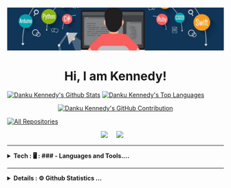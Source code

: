 <p align="center"><img src="https://github.com/dankukennedy/dankukennedy/blob/main/edem.jpg"></p>
<h1 align="center"> Hi, I am Kennedy! </h1>


<p> 
<a href="https://github.com/dankukennedy"><img alt="Danku Kennedy's Github Stats" src="https://denvercoder1-github-readme-stats.vercel.app/api?username=dankukennedy&show_icons=true&count_private=true&theme=react&border_color=7F3FBF&bg_color=0D1117&title_color=F85D7F&icon_color=F8D866" height="192px" width="49.5%"/></a>
  <a href="https://github.com/dankukennedy"><img alt="Danku Kennedy's Top Languages" src="https://denvercoder1-github-readme-stats.vercel.app/api/top-langs/?username=dankukennedy&langs_count=8&layout=compact&theme=react&border_color=7F3FBF&bg_color=0D1117&title_color=F85D7F&icon_color=F8D866" height="192px" width="49.5%"/></a>
  <br/>
</p>

<p align="center">
  <a href="https://github.com/dankukennedy">
    <img src="https://github-profile-summary-cards.vercel.app/api/cards/profile-details?username=dankukennedy&theme=radical" alt="Danku Kennedy's GitHub Contribution"/>
  </a>
</p>
<p align="left">
  <a href="https://github.com/dankukennedy?tab=repositories" target="_blank"><img alt="All Repositories" title="All Repositories" src="https://img.shields.io/badge/-All%20Repos-2962FF?style=for-the-badge&logo=koding&logoColor=white"/></a>
</p>
<p align="center">
  <a href="mailto:dankukennedy@gmail.com?subject=Hello%20Mr%20Lawer"><img src="https://img.shields.io/badge/gmail-%23D14836.svg?&style=for-the-badge&logo=gmail&logoColor=white"/></a>&nbsp;&nbsp;&nbsp;&nbsp;
  <a href="https://www.linkedin.com/in/kennedy-edem-danku-839108137/"><img src="https://img.shields.io/badge/linkedin-%230077B5.svg?&style=for-the-badge&logo=linkedin&logoColor=white" /></a>&nbsp;&nbsp;&nbsp;&nbsp;

</p>
<hr/>


<details>
    <summary><b> Tech : 🖥️ : ### - Languages and Tools.... </b> </summary>
<p align="center">
  <!-- For more icons please follow  https://github.com/MikeCodesDotNET/ColoredBadges -->
  <img src="https://raw.githubusercontent.com/8bithemant/8bithemant/master/svg/dev/languages/html.svg" alt="html" style="vertical-align:top; margin:4px">    
  <img src="https://raw.githubusercontent.com/8bithemant/8bithemant/master/svg/dev/languages/csharp.svg" alt="csharp" style="vertical-align:top; margin:4px">
  <img src="https://raw.githubusercontent.com/8bithemant/8bithemant/master/svg/dev/languages/js.svg" alt="js" style="vertical-align:top; margin:4px">
  <img src="https://raw.githubusercontent.com/8bithemant/8bithemant/master/svg/dev/languages/python.svg" alt="python" style="vertical-align:top; margin:4px">
  <img src="https://raw.githubusercontent.com/8bithemant/8bithemant/master/svg/dev/frameworks/react.svg" alt="react" style="vertical-align:top; margin:4px">
  <img src="https://raw.githubusercontent.com/8bithemant/8bithemant/master/svg/dev/frameworks/vue.svg" alt="vue" style="vertical-align:top; margin:4px">
  <img src="https://raw.githubusercontent.com/8bithemant/8bithemant/master/svg/dev/misc/chrome.svg" alt="chrome" style="vertical-align:top; margin:4px">
  <img src="https://raw.githubusercontent.com/8bithemant/8bithemant/master/svg/dev/misc/cloud.svg" alt="cloud" style="vertical-align:top; margin:4px">
  <img src="https://raw.githubusercontent.com/8bithemant/8bithemant/master/svg/dev/misc/datascience.svg" alt="datascience" style="vertical-align:top; margin:4px">
  <img src="https://raw.githubusercontent.com/8bithemant/8bithemant/master/svg/dev/services/aws.svg" alt="aws" style="vertical-align:top; margin:4px">
  <img src="https://raw.githubusercontent.com/8bithemant/8bithemant/master/svg/dev/services/npm.svg" alt="npm" style="vertical-align:top; margin:4px">
  <img src="https://raw.githubusercontent.com/8bithemant/8bithemant/master/svg/dev/services/gcp.svg" alt="gcp" style="vertical-align:top; margin:4px">
  <img src="https://raw.githubusercontent.com/8bithemant/8bithemant/master/svg/dev/tools/bash.svg" alt="bash" style="vertical-align:top; margin:4px">
  <img src="https://raw.githubusercontent.com/8bithemant/8bithemant/master/svg/dev/tools/visualstudio_code.svg" alt="vscode" style="vertical-align:top; margin:4px">
</p>
</details>

<hr/>
<details>
    <summary><b> Details : ⚙️ Github Statistics ... </b> </summary>
<p align="center">
  <a href="https://github.com/dankukennedy">
    <img src="https://github-readme-streak-stats.herokuapp.com/?user=dankukennedy&theme=radical&border=7F3FBF&background=0D1117" alt="Danku Kennedy's GitHub streak"/>
  </a>
</p>

![Kennedy's Graph](https://github-readme-activity-graph.vercel.app/graph?username=dankukennedy&custom_title=Kennedy%20's%20GitHub%20Activity%20Graph&bg_color=0D1117&color=7F3FBF&line=7F3FBF&point=7F3FBF&area_color=FFFFFF&title_color=FFFFFF&area=true)
<p>
<a href="https://github.comdankukennedy/github-readme-stats">
  <img align="left" src="https://github-readme-stats.vercel.app/api/pin/?username=dankukennedy&repo=github-readme-stats" />
</a>
<a href="https://github.com/dankukennedy/convoychat">
  <img align="left" src="https://github-readme-stats.vercel.app/api/pin/?username=dankukennedy&repo=convoychat" />
</a>
</p>

</details>


